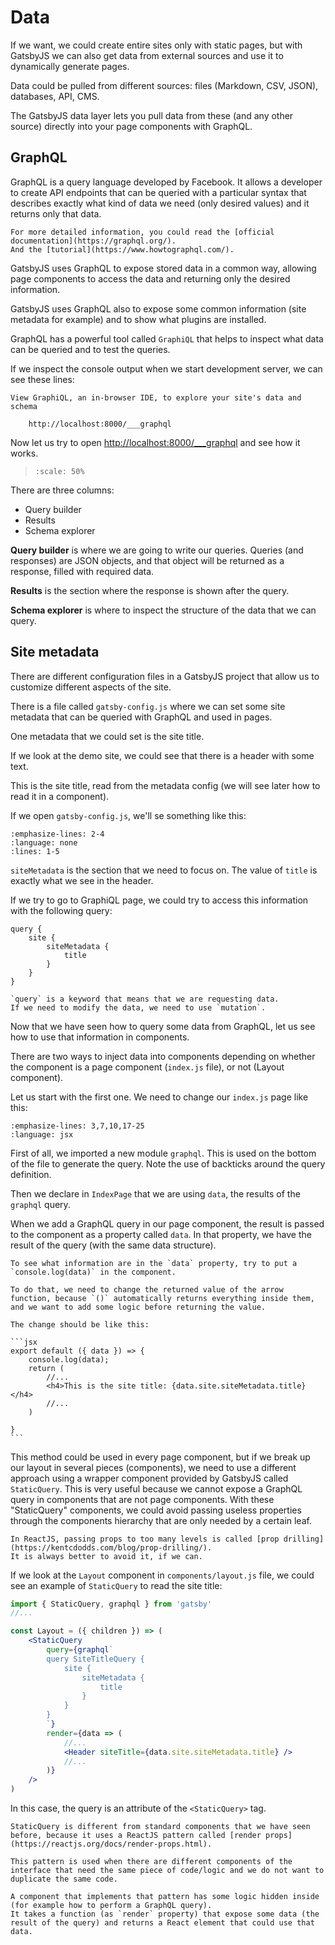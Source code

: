 # Data

If we want, we could create entire sites only with static pages, but with GatsbyJS we can also get data from external sources and use it to dynamically generate pages.

Data could be pulled from different sources: files (Markdown, CSV, JSON), databases, API, CMS.

The GatsbyJS data layer lets you pull data from these (and any other source) directly into your page components with GraphQL.

## GraphQL

GraphQL is a query language developed by Facebook.
It allows a developer to create API endpoints that can be queried with a particular syntax that describes exactly what kind of data we need (only desired values) and it returns only that data.

```{note}
For more detailed information, you could read the [official documentation](https://graphql.org/).
And the [tutorial](https://www.howtographql.com/).
```

GatsbyJS uses GraphQL to expose stored data in a common way, allowing page components to access the data and returning only the desired information.

GatsbyJS uses GraphQL also to expose some common information (site metadata for example) and to show what plugins are installed.

GraphQL has a powerful tool called `GraphiQL` that helps to inspect what data can be queried and to test the queries.

If we inspect the console output when we start development server, we can see these lines:

```console
View GraphiQL, an in-browser IDE, to explore your site's data and schema

    http://localhost:8000/___graphql
```

Now let us try to open [http://localhost:8000/\_\_\_graphql](http://localhost:8000/___graphql) and see how it works.

> ```{image} ./_static/graphiql.png
> :scale: 50%
> ```

There are three columns:

- Query builder
- Results
- Schema explorer

**Query builder** is where we are going to write our queries.
Queries (and responses) are JSON objects, and that object will be returned as a response, filled with required data.

**Results** is the section where the response is shown after the query.

**Schema explorer** is where to inspect the structure of the data that we can query.

## Site metadata

There are different configuration files in a GatsbyJS project that allow us to customize different aspects of the site.

There is a file called `gatsby-config.js` where we can set some site metadata that can be queried with GraphQL and used in pages.

One metadata that we could set is the site title.

If we look at the demo site, we could see that there is a header with some text.

This is the site title, read from the metadata config (we will see later how to read it in a component).

If we open `gatsby-config.js`, we'll se something like this:

```{literalinclude} _snippets/gatsby-config.js
:emphasize-lines: 2-4
:language: none
:lines: 1-5
```

`siteMetadata` is the section that we need to focus on.
The value of `title` is exactly what we see in the header.

If we try to go to GraphiQL page, we could try to access this information with the following query:

```none
query {
    site {
        siteMetadata {
            title
        }
    }
}
```

```{note}
`query` is a keyword that means that we are requesting data.
If we need to modify the data, we need to use `mutation`.
```

Now that we have seen how to query some data from GraphQL, let us see how to use that information in components.

There are two ways to inject data into components depending on whether the component is a page component (`index.js` file), or not (Layout component).

Let us start with the first one.
We need to change our `index.js` page like this:

```{literalinclude} _snippets/index_graphql.js
:emphasize-lines: 3,7,10,17-25
:language: jsx
```

First of all, we imported a new module `graphql`.
This is used on the bottom of the file to generate the query. Note the use of backticks around the query definition.

Then we declare in `IndexPage` that we are using `data`, the results of the `graphql` query.

When we add a GraphQL query in our page component, the result is passed to the component as a property called `data`.
In that property, we have the result of the query (with the same data structure).

````{note}
To see what information are in the `data` property, try to put a `console.log(data)` in the component.

To do that, we need to change the returned value of the arrow function, because `()` automatically returns everything inside them, and we want to add some logic before returning the value.

The change should be like this:

```jsx
export default ({ data }) => {
    console.log(data);
    return (
        //...
        <h4>This is the site title: {data.site.siteMetadata.title}</h4>
        //...
    )

}
```
````

This method could be used in every page component, but if we break up our layout in several pieces (components), we need to use a different approach using a wrapper component provided by GatsbyJS called `StaticQuery`.
This is very useful because we cannot expose a GraphQL query in components that are not page components.
With these "StaticQuery" components, we could avoid passing useless properties through the components hierarchy that are only needed by a certain leaf.

```{note}
In ReactJS, passing props to too many levels is called [prop drilling](https://kentcdodds.com/blog/prop-drilling/).
It is always better to avoid it, if we can.
```

If we look at the `Layout` component in `components/layout.js` file, we could see an example of `StaticQuery` to read the site title:

```jsx
import { StaticQuery, graphql } from 'gatsby'
//...

const Layout = ({ children }) => (
    <StaticQuery
        query={graphql`
        query SiteTitleQuery {
            site {
                siteMetadata {
                    title
                }
            }
        }
        `}
        render={data => (
            //...
            <Header siteTitle={data.site.siteMetadata.title} />
            //...
        )}
    />
)
```

In this case, the query is an attribute of the `<StaticQuery>` tag.

```{note}
StaticQuery is different from standard components that we have seen before, because it uses a ReactJS pattern called [render props](https://reactjs.org/docs/render-props.html).

This pattern is used when there are different components of the interface that need the same piece of code/logic and we do not want to duplicate the same code.

A component that implements that pattern has some logic hidden inside (for example how to perform a GraphQL query).
It takes a function (as `render` property) that expose some data (the result of the query) and returns a React element that could use that data.
```
